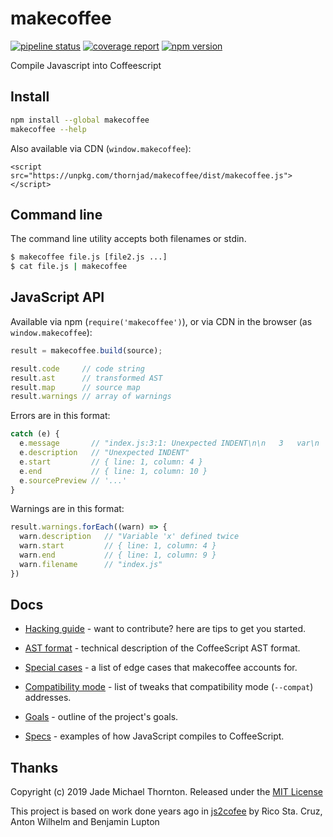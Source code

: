 # makecoffee

[![pipeline status](https://gitlab.com/thornjad/makecoffee/badges/master/pipeline.svg)](https://gitlab.com/thornjad/makecoffee/commits/master)
[![coverage report](https://gitlab.com/thornjad/makecoffee/badges/master/coverage.svg)](https://gitlab.com/thornjad/makecoffee/commits/master)
[![npm version](http://img.shields.io/npm/v/makecoffee.svg?style=flat)](https://npmjs.org/package/makecoffee "View this project on npm")

Compile Javascript into Coffeescript

## Install

```sh
npm install --global makecoffee
makecoffee --help
```

Also available via CDN (`window.makecoffee`):

```
<script src="https://unpkg.com/thornjad/makecoffee/dist/makecoffee.js"></script>
```

## Command line

The command line utility accepts both filenames or stdin.

```sh
$ makecoffee file.js [file2.js ...]
$ cat file.js | makecoffee
```

## JavaScript API

Available via npm (`require('makecoffee')`), or via CDN in the browser (as `window.makecoffee`):

```js
result = makecoffee.build(source);

result.code     // code string
result.ast      // transformed AST
result.map      // source map
result.warnings // array of warnings
```

Errors are in this format:

```js
catch (e) {
  e.message       // "index.js:3:1: Unexpected INDENT\n\n   3   var\n   ---^"
  e.description   // "Unexpected INDENT"
  e.start         // { line: 1, column: 4 }
  e.end           // { line: 1, column: 10 }
  e.sourcePreview // '...'
}
```

Warnings are in this format:

```js
result.warnings.forEach((warn) => {
  warn.description   // "Variable 'x' defined twice
  warn.start         // { line: 1, column: 4 }
  warn.end           // { line: 1, column: 9 }
  warn.filename      // "index.js"
})
```

## Docs

 - [Hacking guide](notes/Hacking.md) - want to contribute? here are tips to get you started.

 - [AST format](notes/AST.md) - technical description of the CoffeeScript AST format.

 - [Special cases](notes/Special_cases.md) - a list of edge cases that makecoffee accounts for.

 - [Compatibility mode](notes/Special_cases.md#compatibilitymode) - list of tweaks that compatibility mode (`--compat`) addresses.

 - [Goals](notes/Goals.md) - outline of the project's goals.

 - [Specs](notes/Specs.md) - examples of how JavaScript compiles to CoffeeScript.

## Thanks

Copyright (c) 2019 Jade Michael Thornton. Released under the [MIT License](./LICENSE)

This project is based on work done years ago in [js2cofee](https://github.com/js2coffee/js2coffee) by Rico Sta. Cruz, Anton Wilhelm and Benjamin Lupton
